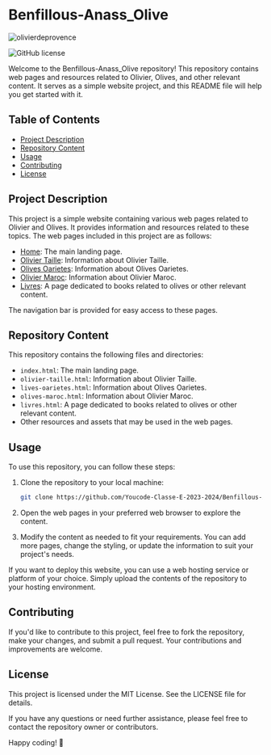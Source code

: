 # Benfillous-Anass_Olive

![olivierdeprovence](https://github.com/Youcode-Classe-E-2023-2024/Benfillous-Anass_Olive/assets/109225791/a7a53300-d215-4729-943e-8bd98b7faeb6)



![GitHub license](https://img.shields.io/badge/license-MIT-blue.svg)

Welcome to the Benfillous-Anass_Olive repository! This repository contains web pages and resources related to Olivier, Olives, and other relevant content. It serves as a simple website project, and this README file will help you get started with it.

## Table of Contents

- [Project Description](#project-description)
- [Repository Content](#repository-content)
- [Usage](#usage)
- [Contributing](#contributing)
- [License](#license)

## Project Description

This project is a simple website containing various web pages related to Olivier and Olives. It provides information and resources related to these topics. The web pages included in this project are as follows:

- [Home](index.html): The main landing page.
- [Olivier Taille](olivier-taille.html): Information about Olivier Taille.
- [Olives Oarietes](lives-oarietes.html): Information about Olives Oarietes.
- [Olivier Maroc](olives-maroc.html): Information about Olivier Maroc.
- [Livres](livres.html): A page dedicated to books related to olives or other relevant content.

The navigation bar is provided for easy access to these pages.

## Repository Content

This repository contains the following files and directories:

- `index.html`: The main landing page.
- `olivier-taille.html`: Information about Olivier Taille.
- `lives-oarietes.html`: Information about Olives Oarietes.
- `olives-maroc.html`: Information about Olivier Maroc.
- `livres.html`: A page dedicated to books related to olives or other relevant content.
- Other resources and assets that may be used in the web pages.

## Usage

To use this repository, you can follow these steps:

1. Clone the repository to your local machine:

   ```bash
   git clone https://github.com/Youcode-Classe-E-2023-2024/Benfillous-Anass_Olive.git
   ```

2. Open the web pages in your preferred web browser to explore the content.

3. Modify the content as needed to fit your requirements. You can add more pages, change the styling, or update the information to suit your project's needs.

If you want to deploy this website, you can use a web hosting service or platform of your choice. Simply upload the contents of the repository to your hosting environment.

## Contributing

If you'd like to contribute to this project, feel free to fork the repository, make your changes, and submit a pull request. Your contributions and improvements are welcome.

## License

This project is licensed under the MIT License. See the LICENSE file for details.

If you have any questions or need further assistance, please feel free to contact the repository owner or contributors.

Happy coding! 🚀
